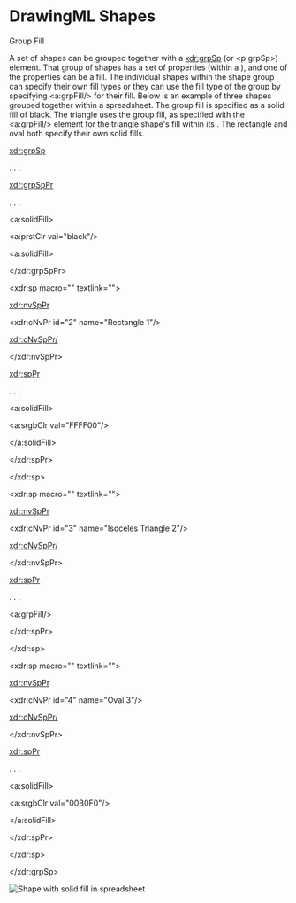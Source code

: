 # DrawingML Shapes

Group Fill

A set of shapes can be grouped together with a <xdr:grpSp> (or <p:grpSp>) element. That group of shapes has a set of properties (within a <grpSpPr>), and one of the properties can be a fill. The individual shapes within the shape group can specify their own fill types or they can use the fill type of the group by specifying <a:grpFill/> for their fill. Below is an example of three shapes grouped together within a spreadsheet. The group fill is specified as a solid fill of black. The triangle uses the group fill, as specified with the <a:grpFill/> element for the triangle shape's fill within its <spPr>. The rectangle and oval both specify their own solid fills.

<xdr:grpSp>

. . .

<xdr:grpSpPr>

. . .

<a:solidFill>

<a:prstClr val="black"/>

<a:solidFill>

</xdr:grpSpPr>

<xdr:sp macro="" textlink="">

<xdr:nvSpPr>

<xdr:cNvPr id="2" name="Rectangle 1"/>

<xdr:cNvSpPr/>

</xdr:nvSpPr>

<xdr:spPr>

. . .

<a:solidFill>

<a:srgbClr val="FFFF00"/>

</a:solidFill>

</xdr:spPr>

</xdr:sp>

<xdr:sp macro="" textlink="">

<xdr:nvSpPr>

<xdr:cNvPr id="3" name="Isoceles Triangle 2"/>

<xdr:cNvSpPr/>

</xdr:nvSpPr>

<xdr:spPr>

. . .

<a:grpFill/>

</xdr:spPr>

</xdr:sp>

<xdr:sp macro="" textlink="">

<xdr:nvSpPr>

<xdr:cNvPr id="4" name="Oval 3"/>

<xdr:cNvSpPr/>

</xdr:nvSpPr>

<xdr:spPr>

. . .

<a:solidFill>

<a:srgbClr val="00B0F0"/>

</a:solidFill>

</xdr:spPr>

</xdr:sp>

</xdr:grpSp>

![Shape with solid fill in spreadsheet](drwImages\drwSp-grpFill.gif)
